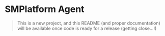 # SMPlatform Agent

> This is a new project, and this README (and proper documentation) will be available once code is ready for a release (getting close…!)
